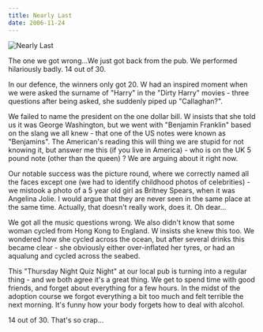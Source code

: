```yaml
---
title: Nearly Last
date: 2006-11-24
---
```


![Nearly Last](https://source.unsplash.com/qTpc0Vj4YoE/1600x900)

The one we got wrong...We just got back from the pub. We performed hilariously badly. 14 out of 30.

In our defence, the winners only got 20. W had an inspired moment when we were asked the surname of "Harry" in the "Dirty Harry" movies - three questions after being asked, she suddenly piped up "Callaghan?".

We failed to name the president on the one dollar bill. W insists that she told us it was George Washington, but we went with "Benjamin Franklin" based on the slang we all knew - that one of the US notes were known as "Benjamins". The American's reading this will thing we are stupid for not knowing it, but answer me this (if you live in America) - who is on the UK 5 pound note (other than the queen) ? We are arguing about it right now.

Our notable success was the picture round, where we correctly named all the faces except one (we had to identify childhood photos of celebrities) - we mistook a photo of a 5 year old girl as Britney Spears, when it was Angelina Jolie. I would argue that they are never seen in the same place at the same time. Actually, that doesn't really work, does it. Oh dear...

We got all the music questions wrong. We also didn't know that some woman cycled from Hong Kong to England. W insists she knew this too. We wondered how she cycled across the ocean, but after several drinks this became clear - she obviously either over-inflated her tyres, or had an aqualung and cycled across the seabed.

This "Thursday Night Quiz Night" at our local pub is turning into a regular thing - and we both agree it's a great thing. We get to spend time with good friends, and forget about everything for a few hours. In the midst of the adoption course we forgot everything a bit too much and felt terrible the next morning. It's funny how your body forgets how to deal with alcohol.

14 out of 30. That's so crap...